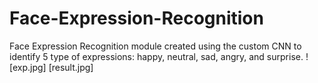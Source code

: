 # Face-Expression-Recognition
Face Expression Recognition module created using the custom CNN to identify 5 type of expressions: happy, neutral, sad, angry, and surprise.
! [exp.jpg] [result.jpg]
